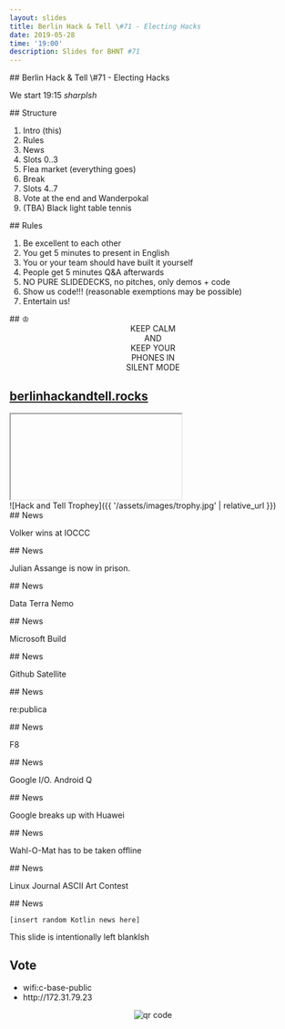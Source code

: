 ```yaml
---
layout: slides
title: Berlin Hack & Tell \#71 - Electing Hacks
date: 2019-05-28
time: '19:00'
description: Slides for BHNT #71
---
```


<section data-markdown>
## Berlin Hack & Tell \#71 - Electing Hacks

We start 19:15 *sharpIsh*
</section>

<section data-markdown>
## Structure

1. Intro (this)
1. Rules
1. News
1. Slots 0..3
1. Flea market (everything goes)
1. Break
1. Slots 4..7
1. Vote at the end and Wanderpokal
1. (TBA) Black light table tennis
</section>

<section data-markdown>
## Rules

1. Be excellent to each other
1. You get 5 minutes to present in English
1. You or your team should have built it yourself
1. People get 5 minutes Q&A afterwards
1. NO PURE SLIDEDECKS, no pitches, only demos + code
1. Show us code!!! (reasonable exemptions may be possible)
1. Entertain us!
</section>

<section data-markdown>
## &#9812;
<center>
KEEP CALM</br>
AND</br>
KEEP YOUR</br>
PHONES IN</br>
SILENT MODE</br>
</center>
</section>

<section>
<h2><a href="https://berlinhackandtell.rocks/">berlinhackandtell.rocks</a></h2>
<iframe class="stretch" data-src="https://berlinhackandtell.rocks"></iframe>
</section>

<section data-markdown>
![Hack and Tell Trophey]({{ '/assets/images/trophy.jpg' | relative_url }})
</section>

<section data-markdown>
## News

Volker wins at IOCCC

</section>

<section data-markdown>
## News

Julian Assange is now in prison.
</section>

<section data-markdown>
## News

Data Terra Nemo
</section>

<section data-markdown>
## News

Microsoft Build
</section>

<section data-markdown>
## News

Github Satellite
</section>

<section data-markdown>
## News

re:publica
</section>

<section data-markdown>
## News

F8
</section>

<section data-markdown>
## News

Google I/O. Android Q

</section>

<section data-markdown>
## News

Google breaks up with Huawei

</section>

<section data-markdown>
## News

Wahl-O-Mat has to be taken offline

</section>

<section data-markdown>
## News

Linux Journal ASCII Art Contest
</section>

<section data-markdown>
## News

` [insert random Kotlin news here] `

</section>

<section data-markdown>
This slide is intentionally left blankIsh
</section>

<section>
<h2>Vote</h2>

<ul>
<li>wifi:c-base-public</li>
<li>http://172.31.79.23</li>
</ul>
<center>
<img src="http://api.qrserver.com/v1/create-qr-code/?color=000000&amp;bgcolor=FFFFFF&amp;data=http%3A%2F%2F172.31.79.23&amp;qzone=1&amp;margin=0&amp;size=400x400&amp;ecc=L" alt="qr code" />
</center>
</section>
